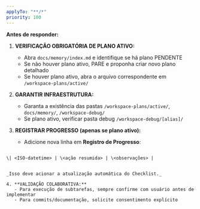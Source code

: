 ```yaml
---
applyTo: "**/*"
priority: 100
---
```

**Antes de responder:**

1. **VERIFICAÇÃO OBRIGATÓRIA DE PLANO ATIVO:**
   - Abra `docs/memory/index.md` e identifique se há plano PENDENTE
   - Se não houver plano ativo, PARE e proponha criar novo plano detalhado
   - Se houver plano ativo, abra o arquivo correspondente em `/workspace-plans/active/`

2. **GARANTIR INFRAESTRUTURA:**
   - Garanta a existência das pastas `/workspace-plans/active/`, `docs/memory/`, `/workspace-debug/`
   - Se plano ativo, verificar pasta debug `/workspace-debug/[alias]/`
   
3. **REGISTRAR PROGRESSO (apenas se plano ativo):**
   - Adicione nova linha em **Registro de Progresso**:

```

\| <ISO-datetime> | \<ação resumida> | \<observações> |
```

```

_Isso deve acionar a atualização automática do Checklist._

4. **VALIDAÇÃO COLABORATIVA:**
   - Para execução de subtarefas, sempre confirme com usuário antes de implementar
   - Para commits/documentação, solicite consentimento explícito
```

